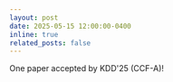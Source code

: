 ```yaml
---
layout: post
date: 2025-05-15 12:00:00-0400
inline: true
related_posts: false
---
```


One paper accepted by KDD'25 (CCF-A)!